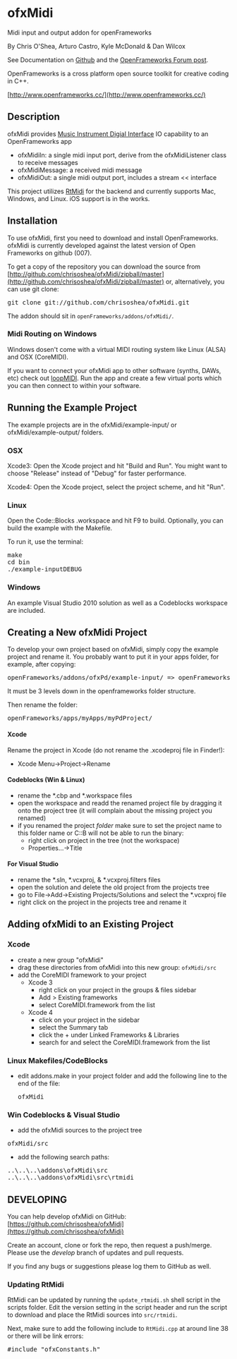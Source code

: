 ofxMidi
===========

Midi input and output addon for openFrameworks

By Chris O'Shea, Arturo Castro, Kyle McDonald & Dan Wilcox

See Documentation on [Github](https://github.com/chrisoshea/ofxMidi) and the [OpenFrameworks Forum post](http://forum.openframeworks.cc/index.php/topic,2435.0.html).

OpenFrameworks is a cross platform open source toolkit for creative coding in C++.

[http://www.openframeworks.cc/](http://www.openframeworks.cc/)

Description
-----------

ofxMidi provides [Music Instrument Digial Interface](http://en.wikipedia.org/wiki/Musical_Instrument_Digital_Interface) IO capability to an OpenFrameworks app

* ofxMidiIn: a single midi input port, derive from the ofxMidiListener class to receive messages
* ofxMidiMessage: a received midi message
* ofxMidiOut: a single midi output port, includes a stream << interface

This project utilizes [RtMidi](http://www.music.mcgill.ca/~gary/rtmidi/) for the backend and currently supports Mac, Windows, and Linux. iOS support is in the works.

Installation
------------

To use ofxMidi, first you need to download and install OpenFrameworks. ofxMidi is currently developed against the latest version of Open Frameworks on github (007).

To get a copy of the repository you can download the source from [http://github.com/chrisoshea/ofxMidi/zipball/master](http://github.com/chrisoshea/ofxMidi/zipball/master) or, alternatively, you can use git clone:
<pre>
git clone git://github.com/chrisoshea/ofxMidi.git
</pre>

The addon should sit in `openFrameworks/addons/ofxMidi/`.

### Midi Routing on Windows

Windows dosen't come with a virtual MIDI routing system like Linux (ALSA) and OSX (CoreMIDI).

If you want to connect your ofxMidi app to other software (synths, DAWs, etc) check out [loopMIDI](http://www.tobias-erichsen.de/loopMIDI.html). Run the app and create a few virtual ports which you can then connect to within your software. 

Running the Example Project
---------------------------

The example projects are in the ofxMidi/example-input/ or ofxMidi/example-output/ folders.

### OSX

Xcode3: Open the Xcode project and hit "Build and Run". You might want to choose "Release" instead of "Debug" for faster performance.

Xcode4: Open the Xcode project, select the project scheme, and hit "Run".

### Linux

Open the Code::Blocks .workspace and hit F9 to build. Optionally, you can build the example with the Makefile.

To run it, use the terminal:
<pre>
make
cd bin
./example-inputDEBUG
</pre>

### Windows

An example Visual Studio 2010 solution as well as a Codeblocks workspace are included.

Creating a New ofxMidi Project
------------------------------

To develop your own project based on ofxMidi, simply copy the example project and rename it. You probably want to put it in your apps folder, for example, after copying:
<pre>
openFrameworks/addons/ofxPd/example-input/ => openFrameworks/apps/myApps/example-input/
</pre>

It must be 3 levels down in the openframeworks folder structure.

Then rename the folder:
<pre>
openFrameworks/apps/myApps/myPdProject/
</pre>

#### Xcode

Rename the project in Xcode (do not rename the .xcodeproj file in Finder!):
* Xcode Menu->Project->Rename

#### Codeblocks (Win & Linux)

* rename the *.cbp and *.workspace files
* open the workspace and readd the renamed project file by dragging it onto the project tree (it will complain about the missing project you renamed)
* if you renamed the project *folder* make sure to set the project name to this folder name or C::B will not be able to run the binary:
	* right click on project in the tree (not the workspace)
	* Properties...->Title

#### For Visual Studio

* rename the *.sln, *.vcxproj, & *.vcxproj.filters files
* open the solution and delete the old project from the projects tree
* go to File->Add->Existing Projects/Solutions and select the *.vcxproj file
* right click on the project in the projects tree and rename it

Adding ofxMidi to an Existing Project
-------------------------------------

### Xcode

* create a new group "ofxMidi"
* drag these directories from ofxMidi into this new group: `ofxMidi/src`
* add the CoreMIDI framework to your project
	* Xcode 3
		* right click on your project in the groups & files sidebar
		* Add > Existing frameworks
		* select CoreMIDI.framework from the list
	* Xcode 4
		* click on your project in the sidebar
		* select the Summary tab
		* click the + under Linked Frameworks & Libraries
		* search for and select the CoreMIDI.framework from the list

### Linux Makefiles/CodeBlocks

* edit addons.make in your project folder and add the following line to the end of the file: 
	<pre>ofxMidi</pre>

### Win Codeblocks & Visual Studio

* add the ofxMidi sources to the project tree
<pre>
ofxMidi/src
</pre>
* add the following search paths:
<pre>
..\..\..\addons\ofxMidi\src
..\..\..\addons\ofxMidi\src\rtmidi
</pre>
	
DEVELOPING
----------

You can help develop ofxMidi on GitHub: [https://github.com/chrisoshea/ofxMidi](https://github.com/chrisoshea/ofxMidi)

Create an account, clone or fork the repo, then request a push/merge. Please use the *develop* branch of updates and pull requests.

If you find any bugs or suggestions please log them to GitHub as well.

### Updating RtMidi

RtMidi can be updated by running the `update_rtmidi.sh` shell script in the scripts folder. Edit the version setting in the script header and run the script to download and place the RtMidi sources into `src/rtmidi`.

Next, make sure to add the following include to `RtMidi.cpp` at around line 38 or there will be link errors:
<pre>
#include "ofxConstants.h"
</pre>

